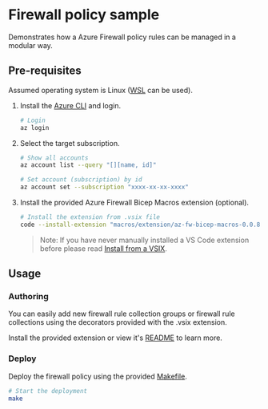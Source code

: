 # Firewall policy sample

Demonstrates how a Azure Firewall policy rules can be managed in a modular way.

## Pre-requisites

Assumed operating system is Linux ([WSL](https://learn.microsoft.com/en-us/windows/wsl/install) can be used).

1. Install the [Azure CLI](https://learn.microsoft.com/en-us/cli/azure/install-azure-cli-linux?pivots=apt) and login.

    ``` bash
    # Login
    az login
    ```

1. Select the target subscription.

    ``` bash
    # Show all accounts
    az account list --query "[][name, id]"

    # Set account (subscription) by id
    az account set --subscription "xxxx-xx-xx-xxxx"
    ```

1. Install the provided Azure Firewall Bicep Macros extension (optional).

    ``` bash
    # Install the extension from .vsix file
    code --install-extension "macros/extension/az-fw-bicep-macros-0.0.8.vsix"
    ```

    > Note: If you have never manually installed a VS Code extension before please read [Install from a VSIX](https://code.visualstudio.com/docs/editor/extension-marketplace#_install-from-a-vsix).

## Usage

### Authoring

You can easily add new firewall rule collection groups or firewall rule collections using the decorators provided with the .vsix extension.

Install the provided extension or view it's [README](macros/repo/README.md) to learn more.

### Deploy

Deploy the firewall policy using the provided [Makefile](https://makefiletutorial.com/).

```bash
# Start the deployment
make
```
